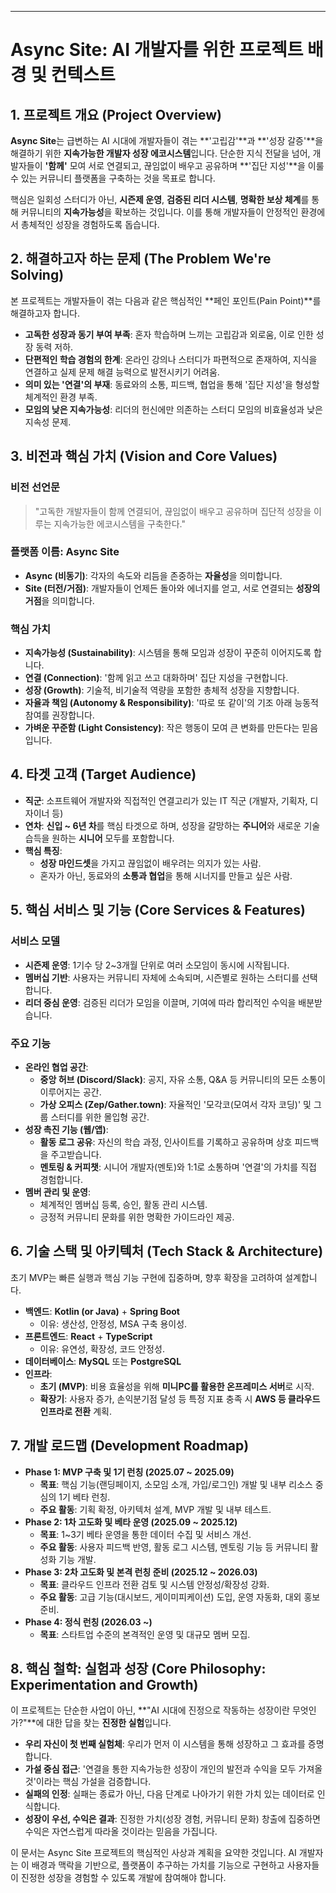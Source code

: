 
---

# Async Site: AI 개발자를 위한 프로젝트 배경 및 컨텍스트

## 1. 프로젝트 개요 (Project Overview)

**Async Site**는 급변하는 AI 시대에 개발자들이 겪는 **'고립감'**과 **'성장 갈증'**을 해결하기 위한 **지속가능한 개발자 성장 에코시스템**입니다. 단순한 지식 전달을 넘어, 개발자들이 **'함께'** 모여 서로 연결되고, 끊임없이 배우고 공유하며 **'집단 지성'**을 이룰 수 있는 커뮤니티 플랫폼을 구축하는 것을 목표로 합니다.

핵심은 일회성 스터디가 아닌, **시즌제 운영**, **검증된 리더 시스템**, **명확한 보상 체계**를 통해 커뮤니티의 **지속가능성**을 확보하는 것입니다. 이를 통해 개발자들이 안정적인 환경에서 총체적인 성장을 경험하도록 돕습니다.

## 2. 해결하고자 하는 문제 (The Problem We're Solving)

본 프로젝트는 개발자들이 겪는 다음과 같은 핵심적인 **페인 포인트(Pain Point)**를 해결하고자 합니다.

* **고독한 성장과 동기 부여 부족**: 혼자 학습하며 느끼는 고립감과 외로움, 이로 인한 성장 동력 저하.
* **단편적인 학습 경험의 한계**: 온라인 강의나 스터디가 파편적으로 존재하여, 지식을 연결하고 실제 문제 해결 능력으로 발전시키기 어려움.
* **의미 있는 '연결'의 부재**: 동료와의 소통, 피드백, 협업을 통해 '집단 지성'을 형성할 체계적인 환경 부족.
* **모임의 낮은 지속가능성**: 리더의 헌신에만 의존하는 스터디 모임의 비효율성과 낮은 지속성 문제.

## 3. 비전과 핵심 가치 (Vision and Core Values)

### 비전 선언문
> "고독한 개발자들이 함께 연결되어, 끊임없이 배우고 공유하며 집단적 성장을 이루는 지속가능한 에코시스템을 구축한다."

### 플랫폼 이름: Async Site
* **Async (비동기)**: 각자의 속도와 리듬을 존중하는 **자율성**을 의미합니다.
* **Site (터전/거점)**: 개발자들이 언제든 돌아와 에너지를 얻고, 서로 연결되는 **성장의 거점**을 의미합니다.

### 핵심 가치
* **지속가능성 (Sustainability)**: 시스템을 통해 모임과 성장이 꾸준히 이어지도록 합니다.
* **연결 (Connection)**: '함께 읽고 쓰고 대화하며' 집단 지성을 구현합니다.
* **성장 (Growth)**: 기술적, 비기술적 역량을 포함한 총체적 성장을 지향합니다.
* **자율과 책임 (Autonomy & Responsibility)**: '따로 또 같이'의 기조 아래 능동적 참여를 권장합니다.
* **가벼운 꾸준함 (Light Consistency)**: 작은 행동이 모여 큰 변화를 만든다는 믿음입니다.

## 4. 타겟 고객 (Target Audience)

* **직군**: 소프트웨어 개발자와 직접적인 연결고리가 있는 IT 직군 (개발자, 기획자, 디자이너 등)
* **연차**: **신입 ~ 6년 차**를 핵심 타겟으로 하며, 성장을 갈망하는 **주니어**와 새로운 기술 습득을 원하는 **시니어** 모두를 포함합니다.
* **핵심 특징**:
    * **성장 마인드셋**을 가지고 끊임없이 배우려는 의지가 있는 사람.
    * 혼자가 아닌, 동료와의 **소통과 협업**을 통해 시너지를 만들고 싶은 사람.

## 5. 핵심 서비스 및 기능 (Core Services & Features)

### 서비스 모델
* **시즌제 운영**: 1기수 당 2~3개월 단위로 여러 소모임이 동시에 시작됩니다.
* **멤버십 기반**: 사용자는 커뮤니티 자체에 소속되며, 시즌별로 원하는 스터디를 선택합니다.
* **리더 중심 운영**: 검증된 리더가 모임을 이끌며, 기여에 따라 합리적인 수익을 배분받습니다.

### 주요 기능
* **온라인 협업 공간**:
    * **중앙 허브 (Discord/Slack)**: 공지, 자유 소통, Q&A 등 커뮤니티의 모든 소통이 이루어지는 공간.
    * **가상 오피스 (Zep/Gather.town)**: 자율적인 '모각코(모여서 각자 코딩)' 및 그룹 스터디를 위한 몰입형 공간.
* **성장 촉진 기능 (웹/앱)**:
    * **활동 로그 공유**: 자신의 학습 과정, 인사이트를 기록하고 공유하며 상호 피드백을 주고받습니다.
    * **멘토링 & 커피챗**: 시니어 개발자(멘토)와 1:1로 소통하며 '연결'의 가치를 직접 경험합니다.
* **멤버 관리 및 운영**:
    * 체계적인 멤버십 등록, 승인, 활동 관리 시스템.
    * 긍정적 커뮤니티 문화를 위한 명확한 가이드라인 제공.

## 6. 기술 스택 및 아키텍처 (Tech Stack & Architecture)

초기 MVP는 빠른 실행과 핵심 기능 구현에 집중하며, 향후 확장을 고려하여 설계합니다.

* **백엔드**: **Kotlin (or Java)** + **Spring Boot**
    * 이유: 생산성, 안정성, MSA 구축 용이성.
* **프론트엔드**: **React** + **TypeScript**
    * 이유: 유연성, 확장성, 코드 안정성.
* **데이터베이스**: **MySQL** 또는 **PostgreSQL**
* **인프라**:
    * **초기 (MVP)**: 비용 효율성을 위해 **미니PC를 활용한 온프레미스 서버**로 시작.
    * **확장기**: 사용자 증가, 손익분기점 달성 등 특정 지표 충족 시 **AWS 등 클라우드 인프라로 전환** 계획.

## 7. 개발 로드맵 (Development Roadmap)

* **Phase 1: MVP 구축 및 1기 런칭 (2025.07 ~ 2025.09)**
    * **목표**: 핵심 기능(랜딩페이지, 소모임 소개, 가입/로그인) 개발 및 내부 리소스 중심의 1기 베타 런칭.
    * **주요 활동**: 기획 확정, 아키텍처 설계, MVP 개발 및 내부 테스트.
* **Phase 2: 1차 고도화 및 베타 운영 (2025.09 ~ 2025.12)**
    * **목표**: 1~3기 베타 운영을 통한 데이터 수집 및 서비스 개선.
    * **주요 활동**: 사용자 피드백 반영, 활동 로그 시스템, 멘토링 기능 등 커뮤니티 활성화 기능 개발.
* **Phase 3: 2차 고도화 및 본격 런칭 준비 (2025.12 ~ 2026.03)**
    * **목표**: 클라우드 인프라 전환 검토 및 시스템 안정성/확장성 강화.
    * **주요 활동**: 고급 기능(대시보드, 게이미피케이션) 도입, 운영 자동화, 대외 홍보 준비.
* **Phase 4: 정식 런칭 (2026.03 ~)**
    * **목표**: 스타트업 수준의 본격적인 운영 및 대규모 멤버 모집.

## 8. 핵심 철학: 실험과 성장 (Core Philosophy: Experimentation and Growth)

이 프로젝트는 단순한 사업이 아닌, **"AI 시대에 진정으로 작동하는 성장이란 무엇인가?"**에 대한 답을 찾는 **진정한 실험**입니다.

* **우리 자신이 첫 번째 실험체**: 우리가 먼저 이 시스템을 통해 성장하고 그 효과를 증명합니다.
* **가설 중심 접근**: '연결을 통한 지속가능한 성장이 개인의 발전과 수익을 모두 가져올 것'이라는 핵심 가설을 검증합니다.
* **실패의 인정**: 실패는 종료가 아닌, 다음 단계로 나아가기 위한 가치 있는 데이터로 인식합니다.
* **성장이 우선, 수익은 결과**: 진정한 가치(성장 경험, 커뮤니티 문화) 창출에 집중하면 수익은 자연스럽게 따라올 것이라는 믿음을 가집니다.

이 문서는 Async Site 프로젝트의 핵심적인 사상과 계획을 요약한 것입니다. AI 개발자는 이 배경과 맥락을 기반으로, 플랫폼이 추구하는 가치를 기능으로 구현하고 사용자들이 진정한 성장을 경험할 수 있도록 개발에 참여해야 합니다.
